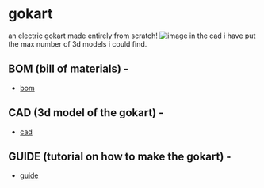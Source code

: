 # gokart

an electric gokart made entirely from scratch!
![image](https://github.com/user-attachments/assets/ea663070-afdc-41e5-a5f1-e500745eb8b7)
in the cad i have put the max number of 3d models i could find. 


## BOM (bill of materials) -
- [bom](https://docs.google.com/spreadsheets/d/1LPSlbtKpX_TeVwNVUrJRe5h6A8NwFC940OG_mSA_TPQ/edit?usp=sharing)

## CAD (3d model of the gokart) - 
- [cad](https://a360.co/43lIhdm)


## GUIDE (tutorial on how to make the gokart) -
- [guide](https://docs.google.com/presentation/d/1KLbMqiQlSO5LmJ1qEjIzW0HaYhiOfqkQMV1bJqHJmUQ/edit?usp=sharing)
